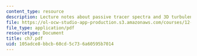 ```yaml
---
content_type: resource
description: Lecture notes about passive tracer spectra and 3D turbulence.
file: https://ol-ocw-studio-app-production.s3.amazonaws.com/courses/12-820-turbulence-in-the-ocean-and-atmosphere-spring-2006/105adce8bbcb60cd5c736a60595b7014_ch7.pdf
file_type: application/pdf
resourcetype: Document
title: ch7.pdf
uid: 105adce8-bbcb-60cd-5c73-6a60595b7014
---
```

